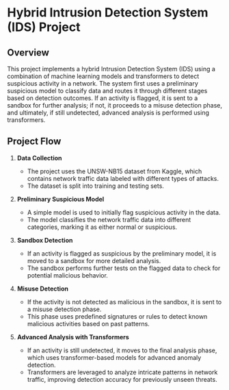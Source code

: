 # Hybrid Intrusion Detection System (IDS) Project

## Overview
This project implements a hybrid Intrusion Detection System (IDS) using a combination of machine learning models and transformers to detect suspicious activity in a network. The system first uses a preliminary suspicious model to classify data and routes it through different stages based on detection outcomes. If an activity is flagged, it is sent to a sandbox for further analysis; if not, it proceeds to a misuse detection phase, and ultimately, if still undetected, advanced analysis is performed using transformers.

## Project Flow

1. **Data Collection**
   - The project uses the UNSW-NB15 dataset from Kaggle, which contains network traffic data labeled with different types of attacks.
   - The dataset is split into training and testing sets.

2. **Preliminary Suspicious Model**
   - A simple model is used to initially flag suspicious activity in the data.
   - The model classifies the network traffic data into different categories, marking it as either normal or suspicious.
   
3. **Sandbox Detection**
   - If an activity is flagged as suspicious by the preliminary model, it is moved to a sandbox for more detailed analysis.
   - The sandbox performs further tests on the flagged data to check for potential malicious behavior.

4. **Misuse Detection**
   - If the activity is not detected as malicious in the sandbox, it is sent to a misuse detection phase.
   - This phase uses predefined signatures or rules to detect known malicious activities based on past patterns.

5. **Advanced Analysis with Transformers**
   - If an activity is still undetected, it moves to the final analysis phase, which uses transformer-based models for advanced anomaly detection.
   - Transformers are leveraged to analyze intricate patterns in network traffic, improving detection accuracy for previously unseen threats.

